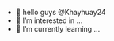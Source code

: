 - 👋 hello guys @Khayhuay24
- 👀 I’m interested in ...
- 🌱 I’m currently learning ...


<!---
Khayhuay24 casino the bet no.1 goto website   
[Khayhuay](https://www.Khayhuay.com)
--->
